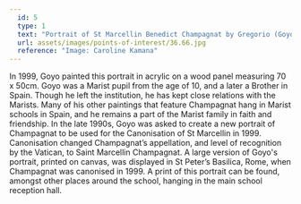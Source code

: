 ```yaml
---
  id: 5
  type: 1
  text: "Portrait of St Marcellin Benedict Champagnat by Gregorio (Goyo) Dominguez, 1999. "
  url: assets/images/points-of-interest/36.66.jpg
  reference: "Image: Caroline Kamana"
---
```

In 1999, Goyo painted this portrait in acrylic on a wood panel measuring 70 x 50cm. Goyo was a Marist pupil from the age of 10, and a later a Brother in Spain. Though he left the institution, he has kept close relations with the Marists. Many of his other paintings that feature Champagnat hang in Marist schools in Spain, and he remains a part of the Marist family in faith and friendship. In the late 1990s, Goyo was asked to create a new portrait of Champagnat to be used for the Canonisation of St Marcellin in 1999. Canonisation changed Champagnat’s appellation, and level of recognition by the Vatican, to Saint Marcellin Champagnat. A large version of Goyo's portrait, printed on canvas, was displayed in St Peter’s Basilica, Rome, when Champagnat was canonised in 1999. A print of this portrait can be found, amongst other places around the school, hanging in the main school reception hall. 
